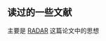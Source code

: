 ## 读过的一些文献

主要是 [RADAR](https://github.com/EasternH/ESP-WiFi-Localization/blob/master/Paper/RADAR.pdf) 这篇论文中的思想
